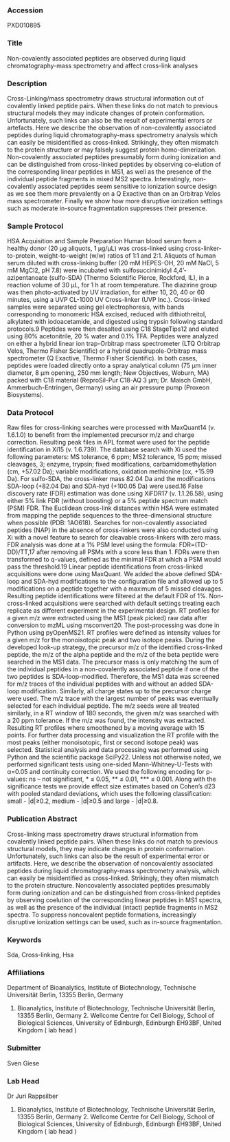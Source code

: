 ### Accession
PXD010895

### Title
Non-covalently associated peptides are observed during liquid chromatography-mass spectrometry and affect cross-link analyses

### Description
Cross-Linking/mass spectrometry draws structural information out of covalently linked peptide pairs. When these links do not match to previous structural models they may indicate changes of protein conformation. Unfortunately, such links can also be the result of experimental errors or artefacts. Here we describe the observation of non-covalently associated peptides during liquid chromatography-mass spectrometry analysis which can easily be misidentified as cross-linked. Strikingly, they often mismatch to the protein structure or may falsely suggest protein homo-dimerization. Non-covalently associated peptides presumably form during ionization and can be distinguished from cross-linked peptides by observing co-elution of the corresponding linear peptides in MS1, as well as the presence of the individual peptide fragments in mixed MS2 spectra. Interestingly, non-covalently associated peptides seem sensitive to ionization source design as we see them more prevalently on a Q Exactive than on an Orbitrap Velos mass spectrometer. Finally we show how more disruptive ionization settings such as moderate in-source fragmentation suppresses their presence.

### Sample Protocol
HSA Acquisition and Sample Preparation Human blood serum from a healthy donor (20 μg aliquots, 1 μg/μL) was cross-linked using cross-linker-to-protein, weight-to-weight (w/w) ratios of 1:1 and 2:1. Aliquots of human serum diluted with cross-linking buffer (20 mM HEPES-OH, 20 mM NaCl, 5 mM MgCl2, pH 7.8) were incubated with sulfosuccinimidyl 4,4’-azipentanoate (sulfo-SDA) (Thermo Scientific Pierce, Rockford, IL), in a reaction volume of 30 μL, for 1 h at room temperature. The diazirine group was then photo-activated by UV irradiation, for either 10, 20, 40 or 60 minutes, using a UVP CL-1000 UV Cross-linker (UVP Inc.). Cross-linked samples were separated using gel electrophoresis, with bands corresponding to monomeric HSA excised, reduced with dithiothreitol, alkylated with iodoacetamide, and digested using trypsin following standard protocols.9 Peptides were then desalted using C18 StageTips12 and eluted using 80% acetonitrile, 20 % water and 0.1% TFA. Peptides were analyzed on either a hybrid linear ion trap-Orbitrap mass spectrometer (LTQ Orbitrap Velos, Thermo Fisher Scientific) or a hybrid quadrupole-Orbitrap mass spectrometer (Q Exactive, Thermo Fisher Scientific). In both cases, peptides were loaded directly onto a spray analytical column (75 μm inner diameter, 8 μm opening, 250 mm length; New Objectives, Woburn, MA) packed with C18 material (ReproSil-Pur C18-AQ 3 μm; Dr. Maisch GmbH, Ammerbuch-Entringen, Germany) using an air pressure pump (Proxeon Biosystems).

### Data Protocol
Raw files for cross-linking searches were processed with MaxQuant14 (v. 1.6.1.0) to benefit from the implemented precursor m/z and charge correction. Resulting peak files in APL format were used for the peptide identification in Xi15 (v. 1.6.739). The database search with Xi used the following parameters: MS tolerance, 6 ppm; MS2 tolerance, 15 ppm; missed cleavages, 3; enzyme, trypsin; fixed modifications, carbamidomethylation (cm, +57.02 Da); variable modifications, oxidation methionine (ox, +15.99 Da). For sulfo-SDA, the cross-linker mass 82.04 Da and the modifications SDA-loop (+82.04 Da) and SDA-hyd (+100.05 Da) were used.16 False discovery rate (FDR) estimation was done using XiFDR17 (v. 1.1.26.58), using either 5% link FDR (without boosting) or a 5% peptide spectrum match (PSM) FDR. The Euclidean cross-link distances within HSA were estimated from mapping the peptide sequences to the three-dimensional structure when possible (PDB: 1AO618). Searches for non-covalently associated peptides (NAP) in the absence of cross-linkers were also conducted using Xi with a novel feature to search for cleavable cross-linkers with zero mass. FDR analysis was done at a 1% PSM level using the formula: FDR=(TD-DD)/TT,17 after removing all PSMs with a score less than 1. FDRs were then transformed to q-values, defined as the minimal FDR at which a PSM would pass the threshold.19 Linear peptide identifications from cross-linked acquisitions were done using MaxQuant. We added the above defined SDA-loop and SDA-hyd modifications to the configuration file and allowed up to 5 modifications on a peptide together with a maximum of 5 missed cleavages. Resulting peptide identifications were filtered at the default FDR of 1%. Non-cross-linked acquisitions were searched with default settings treating each replicate as different experiment in the experimental design. RT profiles for a given m/z were extracted using the MS1 (peak picked) raw data after conversion to mzML using msconvert20. The post-processing was done in Python using pyOpenMS21. RT profiles were defined as intensity values for a given m/z for the monoisotopic peak and two isotope peaks. During the developed look-up strategy, the precursor m/z of the identified cross-linked peptide, the m/z of the alpha peptide and the m/z of the beta peptide were searched in the MS1 data. The precursor mass is only matching the sum of the individual peptides in a non-covalently associated peptide if one of the two peptides is SDA-loop-modified. Therefore, the MS1 data was screened for m/z traces of the individual peptides with and without an added SDA-loop modification. Similarly, all charge states up to the precursor charge were used. The m/z trace with the largest number of peaks was eventually selected for each individual peptide. The m/z seeds were all treated similarly, in a RT window of 180 seconds, the given m/z was searched with a 20 ppm tolerance. If the m/z was found, the intensity was extracted. Resulting RT profiles where smoothened by a moving average with 15 points. For further data processing and visualization the RT profile with the most peaks (either monoisotopic, first or second isotope peak) was selected. Statistical analysis and data processing was performed using Python and the scientific package SciPy22. Unless not otherwise noted, we performed significant tests using one-sided Mann-Whitney-U-Tests with α=0.05 and continuity correction. We used the following encoding for p-values: ns – not significant, * ≤ 0.05, ** ≤ 0.01, *** ≤ 0.001. Along with the significance tests we provide effect size estimates based on Cohen’s d23 with pooled standard deviations, which uses the following classification: small - |d|≥0.2, medium - |d|≥0.5 and large - |d|≥0.8.

### Publication Abstract
Cross-linking mass spectrometry draws structural information from covalently linked peptide pairs. When these links do not match to previous structural models, they may indicate changes in protein conformation. Unfortunately, such links can also be the result of experimental error or artifacts. Here, we describe the observation of noncovalently associated peptides during liquid chromatography-mass spectrometry analysis, which can easily be misidentified as cross-linked. Strikingly, they often mismatch to the protein structure. Noncovalently associated peptides presumably form during ionization and can be distinguished from cross-linked peptides by observing coelution of the corresponding linear peptides in MS1 spectra, as well as the presence of the individual (intact) peptide fragments in MS2 spectra. To suppress noncovalent peptide formations, increasingly disruptive ionization settings can be used, such as in-source fragmentation.

### Keywords
Sda, Cross-linking, Hsa

### Affiliations
Department of Bioanalytics, Institute of Biotechnology, Technische Universität Berlin, 13355 Berlin, Germany
1. Bioanalytics, Institute of Biotechnology, Technische Universität Berlin, 13355 Berlin, Germany 2. Wellcome Centre for Cell Biology, School of Biological Sciences, University of Edinburgh, Edinburgh EH93BF, United Kingdom ( lab head )

### Submitter
Sven Giese

### Lab Head
Dr Juri Rappsilber
1. Bioanalytics, Institute of Biotechnology, Technische Universität Berlin, 13355 Berlin, Germany 2. Wellcome Centre for Cell Biology, School of Biological Sciences, University of Edinburgh, Edinburgh EH93BF, United Kingdom ( lab head )


